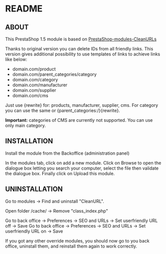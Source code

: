 README
======


ABOUT
--------

This PrestaShop 1.5 module is based on [PrestaShop-modules-CleanURLs](https://github.com/Ha99y/PrestaShop-modules-CleanURLs)

Thanks to original version you can delete IDs from all friendly links.
This version gives additional possibility to use templates of links to achieve links like below:
* domain.com/product
* domain.com/parent_categories/category
* domain.com/category
* domain.com/manufacturer
* domain.com/supplier
* domain.com/cms

Just use {rewrite} for: products, manufacturer, supplier, cms. For category you can use the same or {parent_categories:/}{rewrite}.

**Important:** categories of CMS are currently not supported. You can use only main category.

INSTALLATION
--------

Install the module from the Backoffice (administration panel)

In the modules tab, click on add a new module. Click on Browse to open the dialogue box letting you search your computer, select the file then validate the dialogue box. Finally click on Upload this module.

UNINSTALLATION
--------

Go to modules -> Find and uninstall "CleanURL".

Open folder /cache/
-> Remove "class_index.php"

Go to back office -> Preferences -> SEO and URLs -> Set userfriendly URL off -> Save
Go to back office -> Preferences -> SEO and URLs -> Set userfriendly URL on -> Save

If you got any other override modules, you should now go to you back office, uninstall them, and reinstall them again to work correctly.
